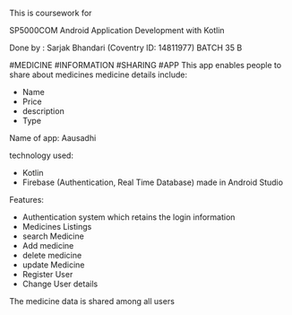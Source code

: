 This is coursework for

SP5000COM Android Application Development with Kotlin

Done by : Sarjak Bhandari
(Coventry ID: 14811977)
BATCH 35 B

#MEDICINE #INFORMATION #SHARING #APP
This app enables people to share about medicines
medicine details include:
  - Name
  - Price
  - description
  - Type

Name of app: Aausadhi

technology used: 
- Kotlin
- Firebase (Authentication, Real Time Database)
made in Android Studio

Features:
- Authentication system which retains the login information
- Medicines Listings
- search Medicine
- Add medicine
- delete medicine
- update Medicine
- Register User
- Change User details

The medicine data is shared among all users
